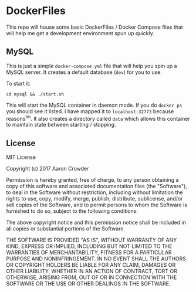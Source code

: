 # DockerFiles

This repo will house some basic DockerFiles / Docker Compose files that will
help me get a development environment spun up quickly.

## MySQL

This is just a simple `docker-compose.yml` file that will help you spin up
a MySQL server. It creates a default database (`dev`) for you to use.

To start it:
```
cd mysql && ./start.sh
```

This will start the MySQL container in daemon mode. If you do `docker ps` you
should see it listed. I have mapped it to `localhost:32773` because
reasons<sup>tm</sup>. It also creates a directory called `data` which allows
this container to maintain state between starting / stopping.

## License

MIT License

Copyright (c) 2017 Aaron Crowder

Permission is hereby granted, free of charge, to any person obtaining a copy
of this software and associated documentation files (the "Software"), to deal
in the Software without restriction, including without limitation the rights
to use, copy, modify, merge, publish, distribute, sublicense, and/or sell
copies of the Software, and to permit persons to whom the Software is
furnished to do so, subject to the following conditions:

The above copyright notice and this permission notice shall be included in all
copies or substantial portions of the Software.

THE SOFTWARE IS PROVIDED "AS IS", WITHOUT WARRANTY OF ANY KIND, EXPRESS OR
IMPLIED, INCLUDING BUT NOT LIMITED TO THE WARRANTIES OF MERCHANTABILITY,
FITNESS FOR A PARTICULAR PURPOSE AND NONINFRINGEMENT. IN NO EVENT SHALL THE
AUTHORS OR COPYRIGHT HOLDERS BE LIABLE FOR ANY CLAIM, DAMAGES OR OTHER
LIABILITY, WHETHER IN AN ACTION OF CONTRACT, TORT OR OTHERWISE, ARISING FROM,
OUT OF OR IN CONNECTION WITH THE SOFTWARE OR THE USE OR OTHER DEALINGS IN THE
SOFTWARE.
